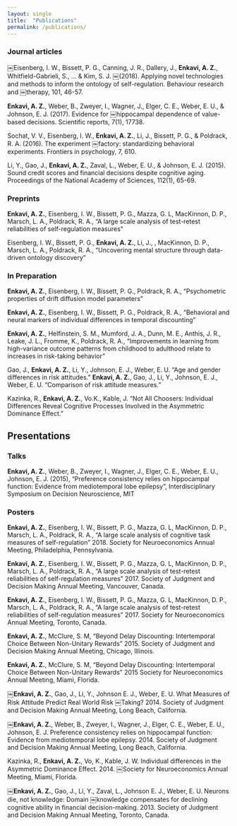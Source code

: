 ```yaml
---
layout: single
title:  "Publications"
permalink: /publications/
---
```


### Journal articles

￼Eisenberg, I. W., Bissett, P. G., Canning, J. R., Dallery, J., **Enkavi, A. Z.**, Whitfield-Gabrieli, S., ... & Kim, S. J.
￼(2018). Applying novel technologies and methods to inform the ontology of self-regulation. Behaviour research and
￼therapy, 101, 46-57.  

**Enkavi, A. Z.**, Weber, B., Zweyer, I., Wagner, J., Elger, C. E., Weber, E. U., & Johnson, E. J. (2017). Evidence for
￼hippocampal dependence of value-based decisions. Scientific reports, 7(1), 17738.

Sochat, V. V., Eisenberg, I. W., **Enkavi, A. Z.**, Li, J., Bissett, P. G., & Poldrack, R. A. (2016). The experiment
￼factory: standardizing behavioral experiments. Frontiers in psychology, 7, 610.

Li, Y., Gao, J., **Enkavi, A. Z.**, Zaval, L., Weber, E. U., & Johnson, E. J. (2015). Sound credit scores and financial decisions despite cognitive aging. Proceedings of the National Academy of Sciences, 112(1), 65-69.  

### Preprints

**Enkavi, A. Z.**, Eisenberg, I. W., Bissett, P. G., Mazza, G. L, MacKinnon, D. P., Marsch, L. A., Poldrack, R. A., “A
large scale analysis of test-retest reliabilities of self-regulation measures”  

Eisenberg, I. W., Bissett, P. G., **Enkavi, A. Z.**, Li, J., , MacKinnon, D. P., Marsch, L. A., Poldrack, R. A., “Uncovering mental structure through data-driven ontology discovery”  

### In Preparation

**Enkavi, A. Z.**, Eisenberg, I. W., Bissett, P. G., Poldrack, R. A., “Psychometric properties of drift diffusion model
parameters”  

**Enkavi, A. Z.**, Eisenberg, I. W., Bissett, P. G., Poldrack, R. A., “Behavioral and neural markers of individual differences in temporal discounting”  

**Enkavi, A. Z.**, Helfinstein, S. M., Mumford, J. A., Dunn, M. E., Anthis, J. R., Leake, J. L., Fromme, K., Poldrack, R. A., “Improvements in learning from high-variance outcome patterns from childhood to adulthood relate to increases in risk-taking behavior”  

Gao, J., **Enkavi, A. Z.**, Li, Y., Johnson, E. J., Weber, E. U. “Age and gender differences in risk attitudes.” **Enkavi, A. Z.**, Gao, J., Li, Y., Johnson, E. J., Weber, E. U. “Comparison of risk attitude measures.”  

Kazinka, R., **Enkavi, A. Z.**, Vo.K., Kable, J. “Not All Choosers: Individual Differences Reveal Cognitive Processes Involved in the Asymmetric Dominance Effect.”

## Presentations

### Talks

**Enkavi, A. Z.**, Weber, B., Zweyer, I., Wagner, J., Elger, C. E., Weber, E. U., Johnson, E. J. (2015), “Preference consistency relies on hippocampal function: Evidence from mediotemporal lobe epilepsy”, Interdisciplinary Symposium on Decision Neuroscience, MIT

### Posters

**Enkavi, A. Z.**, Eisenberg, I. W., Bissett, P. G., Mazza, G. L, MacKinnon, D. P., Marsch, L. A., Poldrack, R. A., “A large scale analysis of cognitive task measures of self-regulation” 2018. Society for Neuroeconomics Annual Meeting, Philadelphia, Pennsylvania.  

**Enkavi, A. Z.**, Eisenberg, I. W., Bissett, P. G., Mazza, G. L, MacKinnon, D. P., Marsch, L. A., Poldrack, R. A., “A large scale analysis of test-retest reliabilities of self-regulation measures” 2017. Society of Judgment and Decision Making Annual Meeting, Vancouver, Canada.  

**Enkavi, A. Z.**, Eisenberg, I. W., Bissett, P. G., Mazza, G. L, MacKinnon, D. P., Marsch, L. A., Poldrack, R. A., “A large scale analysis of test-retest reliabilities of self-regulation measures” 2017. Society for Neuroeconomics Annual Meeting, Toronto, Canada.  

**Enkavi, A. Z.**, McClure, S. M, “Beyond Delay Discounting: Intertemporal Choice Between Non-Unitary Rewards” 2015. Society of Judgment and Decision Making Annual Meeting, Chicago, Illinois.  

**Enkavi, A. Z.**, McClure, S. M, “Beyond Delay Discounting: Intertemporal Choice Between Non-Unitary Rewards” 2015 Society for Neuroeconomics Annual Meeting, Miami, Florida.  

￼**Enkavi, A. Z.**, Gao, J., Li, Y., Johnson E. J., Weber, E. U. What Measures of Risk Attitude Predict Real World Risk
￼Taking? 2014. Society of Judgment and Decision Making Annual Meeting, Long Beach, California.  

￼**Enkavi, A. Z.**, Weber, B., Zweyer, I., Wagner, J., Elger, C. E., Weber, E. U., Johnson, E. J. Preference consistency relies on hippocampal function: Evidence from mediotemporal lobe epilepsy. 2014. Society of Judgment and Decision Making Annual Meeting, Long Beach, California.  

Kazinka, R., **Enkavi, A. Z.**, Vo, K., Kable, J. W. Individual differences in the Asymmetric Dominance Effect. 2014.
￼Society for Neuroeconomics Annual Meeting, Miami, Florida.  

￼**Enkavi, A. Z.**, Gao, J., Li, Y., Zaval, L., Johnson E. J., Weber, E. U. Neurons die, not knowledge: Domain
￼knowledge compensates for declining cognitive ability in financial decision-making. 2013. Society of Judgment and Decision Making Annual Meeting, Toronto, Canada.
